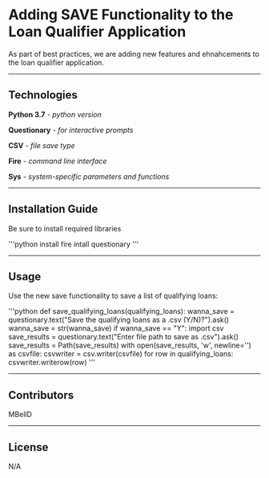 # Adding SAVE Functionality to the Loan Qualifier Application

As part of best practices, we are adding new features and ehnahcements to the loan qualifier application.  

---

## Technologies

**Python 3.7** - *python version*

**Questionary** - *for interactive prompts*

**CSV** - *file save type*

**Fire** - *command line interface*

**Sys** - *system-specific parameters and functions*


---

## Installation Guide

Be sure to install required libraries

'''python
    install fire
    intall questionary
'''

---

## Usage

Use the new save functionality to save a list of qualifying loans:

'''python
    def save_qualifying_loans(qualifying_loans):
          wanna_save = questionary.text("Save the qualifying loans as a .csv (Y/N)?").ask()
          wanna_save = str(wanna_save)
          if wanna_save == "Y":
             import csv
             save_results = questionary.text("Enter file path to save as .csv").ask()
             save_results = Path(save_results)
             with open(save_results, 'w', newline='') as csvfile:
                 csvwriter = csv.writer(csvfile)
                  for row in qualifying_loans:
                     csvwriter.writerow(row)
'''



---

## Contributors

MBellD

---

## License

N/A
